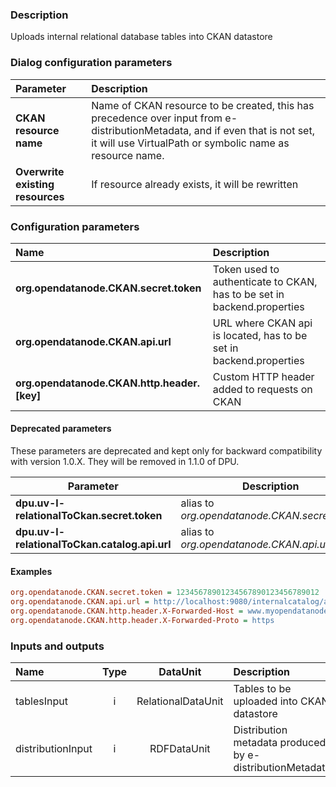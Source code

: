 ### Description

Uploads internal relational database tables into CKAN datastore

### Dialog configuration parameters

|Parameter|Description|
|:----|:----|
|**CKAN resource name**                          |Name of CKAN resource to be created, this has precedence over input from e-distributionMetadata, and if even that is not set, it will use VirtualPath or symbolic name as resource name.|
|**Overwrite existing resources**|If resource already exists, it will be rewritten|

### Configuration parameters

| Name | Description |
|:----|:----|
|**org.opendatanode.CKAN.secret.token**|Token used to authenticate to CKAN, has to be set in backend.properties|
|**org.opendatanode.CKAN.api.url** | URL where CKAN api is located, has to be set in backend.properties|
|**org.opendatanode.CKAN.http.header.[key]**|Custom HTTP header added to requests on CKAN|

#### Deprecated parameters

These parameters are deprecated and kept only for backward compatibility with version 1.0.X.
They will be removed in 1.1.0 of DPU.

|Parameter                                       |Description                                                              |
|---------------------------------------------|-------------------------------------|
|**dpu.uv-l-relationalToCkan.secret.token** | alias to _org.opendatanode.CKAN.secret.token_  |
|**dpu.uv-l-relationalToCkan.catalog.api.url** | alias to _org.opendatanode.CKAN.api.url_ |

#### Examples
```INI
org.opendatanode.CKAN.secret.token = 12345678901234567890123456789012
org.opendatanode.CKAN.api.url = ﻿http://localhost:9080/internalcatalog/api/action/internal_api
org.opendatanode.CKAN.http.header.X-Forwarded-Host = www.myopendatanode.org
org.opendatanode.CKAN.http.header.X-Forwarded-Proto = https
```

### Inputs and outputs

|Name |Type | DataUnit | Description | Mandatory |
|:--------|:------:|:------:|:-------------|:---------------------:|
|tablesInput|i|RelationalDataUnit|Tables to be uploaded into CKAN datastore|x|
|distributionInput|i|RDFDataUnit|Distribution metadata produced by e-distributionMetadata||